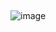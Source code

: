 ##

![image](https://github.com/CharlesQuinn1/project_4_fantasy_football/assets/128498023/9c80e235-abc4-4d07-ae15-0190c4adf3a0)
